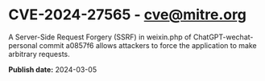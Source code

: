 # CVE-2024-27565 - cve@mitre.org

A Server-Side Request Forgery (SSRF) in weixin.php of ChatGPT-wechat-personal commit a0857f6 allows attackers to force the application to make arbitrary requests.

**Publish date:** 2024-03-05
